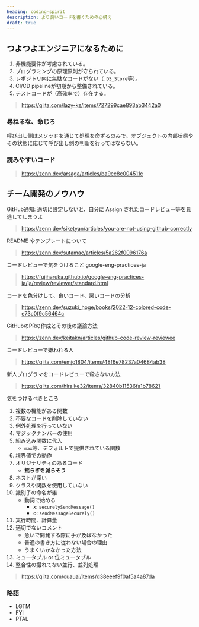 ```yaml
---
heading: coding-spirit
description: より良いコードを書くための心構え
draft: true
---
```


## つよつよエンジニアになるために

1. 非機能要件が考慮されている。
2. プログラミングの原理原則が守られている。
3. レポジトリ内に無駄なコードがない（`.DS_Store`等）。
4. CI/CD pipelineが初期から整備されている。
5. テストコードが（高確率で）存在する。

> https://qiita.com/lazy-kz/items/727299cae893ab3442a0

### 尋ねるな、命じろ

呼び出し側はメソッドを通じて処理を命ずるのみで、オブジェクトの内部状態やその状態に応じて呼び出し側の判断を行ってはならない。

### 読みやすいコード

> https://zenn.dev/arsaga/articles/ba9ec8c004511c

## チーム開発のノウハウ

GitHub通知: 適切に設定しないと、自分に Assign されたコードレビュー等を見逃してしまうよ

> https://zenn.dev/siketyan/articles/you-are-not-using-github-correctly

README やテンプレートについて

> https://zenn.dev/sutamac/articles/5a262f0096176a

コードレビューで気をつけること google-eng-practices-ja

> https://fujiharuka.github.io/google-eng-practices-ja/ja/review/reviewer/standard.html

コードを色分けして、良いコード、悪いコードの分析

> https://zenn.dev/suzuki_hoge/books/2022-12-colored-code-e73c0f9c56464c

GitHubのPRの作成とその後の議論方法

> https://zenn.dev/keitakn/articles/github-code-review-reviewee

コードレビューで嫌われる人

> https://qiita.com/emjo1804/items/48f6e78237a04684ab38

新人プログラマをコードレビューで殺さない方法

> https://qiita.com/hiraike32/items/32840b11536fa1b78621

気をつけるべきところ

1. 複数の機能がある関数
2. 不要なコードを削除していない
3. 例外処理を行っていない
4. マジックナンバーの使用
5. 組み込み関数に代入
   - `max`等、デフォルトで提供されている関数
6. 境界値での動作
7. オリジナリティのあるコード
   - **揺らぎを減らそう**
8. ネストが深い
9. クラスや関数を使用していない
10. 識別子の命名が雑
    - 動詞で始める
      - x: `securelySendMessage()`
      - o: `sendMessageSecurely()`
11. 実行時間、計算量
12. 適切でないコメント
    - 急いで開発する際に手が及ばなかった
    - 普通の書き方に従わない場合の理由
    - うまくいかなかった方法
13. ミュータブル or 位ミュータブル
14. 整合性の撮れてない並行、並列処理

> https://qiita.com/ouauai/items/d38eeef9f0af5a4a87da

### 略語

- LGTM
- FYI
- PTAL
